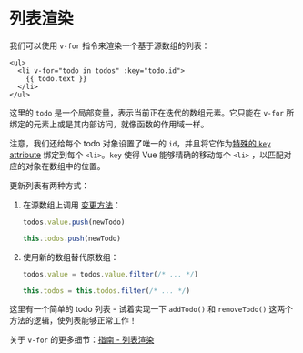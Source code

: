 # 列表渲染

我们可以使用 `v-for` 指令来渲染一个基于源数组的列表：

```vue-html
<ul>
  <li v-for="todo in todos" :key="todo.id">
    {{ todo.text }}
  </li>
</ul>
```

这里的 `todo` 是一个局部变量，表示当前正在迭代的数组元素。它只能在 `v-for` 所绑定的元素上或是其内部访问，就像函数的作用域一样。

注意，我们还给每个 todo 对象设置了唯一的 `id`，并且将它作为<a target="_blank" href="/api/built-in-special-attributes.html#key">特殊的 `key` attribute</a> 绑定到每个 `<li>`。`key` 使得 Vue 能够精确的移动每个 `<li>` ，以匹配对应的对象在数组中的位置。

更新列表有两种方式：

1. 在源数组上调用 [变更方法](https://stackoverflow.com/questions/9009879/which-javascript-array-functions-are-mutating)：

   <div class="composition-api">

   ```js
   todos.value.push(newTodo)
   ```

     </div>
     <div class="options-api">

   ```js
   this.todos.push(newTodo)
   ```

   </div>

2. 使用新的数组替代原数组：

   <div class="composition-api">

   ```js
   todos.value = todos.value.filter(/* ... */)
   ```

     </div>
     <div class="options-api">

   ```js
   this.todos = this.todos.filter(/* ... */)
   ```

   </div>

这里有一个简单的 todo 列表 - 试着实现一下 `addTodo()` 和 `removeTodo()` 这两个方法的逻辑，使列表能够正常工作！

关于 `v-for` 的更多细节：<a target="_blank" href="/guide/essentials/list.html">指南 - 列表渲染</a>
